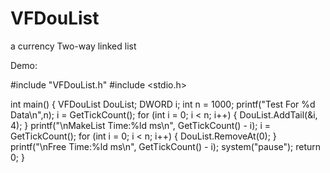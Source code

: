 # VFDouList

a currency Two-way linked list

Demo:

#include "VFDouList.h"
#include <stdio.h>

int main() {
	VFDouList DouList;
	DWORD i; int n = 1000;
	printf("Test For %d Data\n",n);
	i = GetTickCount();
	for (int i = 0; i < n; i++) {
		DouList.AddTail(&i, 4);
	}
	printf("\nMakeList Time:%ld ms\n", GetTickCount() - i);
	i = GetTickCount();
	for (int i = 0; i < n; i++) {
		DouList.RemoveAt(0);
	}
	printf("\nFree Time:%ld ms\n", GetTickCount() - i);
	system("pause");
	return 0;
}

